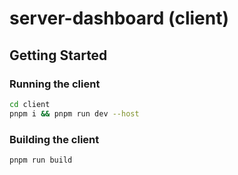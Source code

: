 # server-dashboard (client)

## Getting Started

### Running the client

```bash
cd client
pnpm i && pnpm run dev --host
```

### Building the client

```bash
pnpm run build
```
